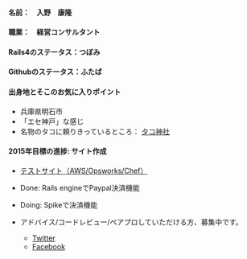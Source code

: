 #### 名前：　入野　康隆

#### 職業：　経営コンサルタント

#### Rails4のステータス：つぼみ

#### Githubのステータス：ふたば

#### 出身地とそこのお気に入りポイント
* 兵庫県明石市
* 「エセ神戸」な感じ
* 名物のタコに頼りきっているところ： [タコ神社](https://drive.google.com/open?id=0B0WiRDlWb_H0V1RVRU9MTnItZm8 "Taco shrine")

#### 2015年目標の進捗: サイト作成
* [テストサイト（AWS/Opsworks/Chef）](http://www.dozen.today/ja/hello "Irino's Website")
* Done: Rails engineでPaypal決済機能
* Doing: Spikeで決済機能 

* アドバイス/コードレビュー/ペアプロしていただける方、募集中です。
  * [Twitter](https://twitter.com/Yasu_Irino "Irino's Twitter")
  * [Facebook](https://www.facebook.com/irinoyasu "Irino's Facebook")